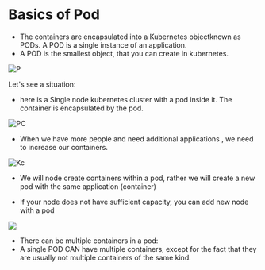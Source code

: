 # Basics of Pod

- The containers are encapsulated into a Kubernetes objectknown as PODs. A POD is a single instance of an application. 
- A POD is the smallest object, that you can create in kubernetes.

![P](https://res.cloudinary.com/practicaldev/image/fetch/s--nAI7sn-8--/c_limit%2Cf_auto%2Cfl_progressive%2Cq_auto%2Cw_880/https://dev-to-uploads.s3.amazonaws.com/uploads/articles/uq0dizyr4ohbo7cs5k5h.png)

Let's see a situation:
- here is a Single node kubernetes cluster with a pod inside it. The container is encapsulated by the pod.


![PC](https://res.cloudinary.com/practicaldev/image/fetch/s--Qwk4gqMM--/c_limit%2Cf_auto%2Cfl_progressive%2Cq_auto%2Cw_880/https://dev-to-uploads.s3.amazonaws.com/uploads/articles/5ib8k10cy8vasmmhvfa5.png)

- When we have more people and need additional applications , we need to increase our containers.

[](https://res.cloudinary.com/practicaldev/image/fetch/s--6iYFq9BN--/c_limit%2Cf_auto%2Cfl_progressive%2Cq_auto%2Cw_880/https://dev-to-uploads.s3.amazonaws.com/uploads/articles/9ozi23w4fyfnh9qdrnn9.png)

![Kc](https://res.cloudinary.com/practicaldev/image/fetch/s--hXH_kTk8--/c_limit%2Cf_auto%2Cfl_progressive%2Cq_auto%2Cw_880/https://dev-to-uploads.s3.amazonaws.com/uploads/articles/pa7zsyh8byr1aveabnnn.png)

- We will node create containers within a pod, rather we will create a new pod with the same application (container)

- If your node does not have sufficient capacity, you can add new node with a pod

![](https://res.cloudinary.com/practicaldev/image/fetch/s--HkeXeX-5--/c_limit%2Cf_auto%2Cfl_progressive%2Cq_auto%2Cw_880/https://dev-to-uploads.s3.amazonaws.com/uploads/articles/ha48s3mbg3dywa20qvzn.png)

- There can be multiple containers in a pod:
- A single POD CAN have multiple containers, except for the fact that they are usually not multiple containers of the same kind.








